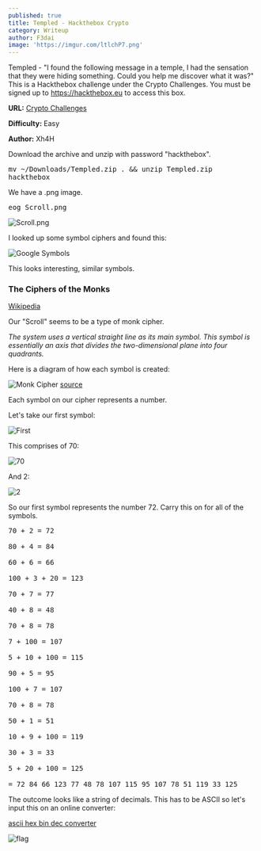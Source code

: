 ```yaml
---
published: true
title: Templed - Hackthebox Crypto
category: Writeup
author: F3dai
image: 'https://imgur.com/ltlchP7.png'
---
```

Templed - "I found the following message in a temple, I had the sensation that they were hiding something. Could you help me discover what it was?" This is a Hackthebox challenge under the Crypto Challenges. You must be signed up to https://hackthebox.eu to access this box.

**URL:** [Crypto Challenges](https://www.hackthebox.eu/home/challenges/Crypto)

**Difficulty:** Easy

**Author:** Xh4H

Download the archive and unzip with password "hackthebox".

<pre>mv ~/Downloads/Templed.zip . && unzip Templed.zip
hackthebox</pre>

We have a .png image.

<pre>eog Scroll.png</pre>

![Scroll.png](https://imgur.com/Y51Kves.png)

I looked up some symbol ciphers and found this:

![Google Symbols](https://imgur.com/28O279w.png)

This looks interesting, similar symbols.

### The Ciphers of the Monks

[Wikipedia](https://en.wikipedia.org/wiki/The_Ciphers_of_the_Monks)

Our "Scroll" seems to be a type of monk cipher.

*The system uses a vertical straight line as its main symbol. This symbol is essentially an axis that divides the two-dimensional plane into four quadrants.*

Here is a diagram of how each symbol is created:

![Monk Cipher](https://asecuritysite.com/public/Ciphers_clip_image002.jpg)
[source](https://asecuritysite.com/challenges/monk)

Each symbol on our cipher represents a number.

Let's take our first symbol:

![First](https://imgur.com/K0pXpgv.png)

This comprises of 70:

![70](https://imgur.com/StPxCm2.png)

And 2:

![2](https://imgur.com/B2Oqzyz.png)

So our first symbol represents the number 72. Carry this on for all of the symbols.

<pre>70 + 2 = 72

80 + 4 = 84

60 + 6 = 66

100 + 3 + 20 = 123

70 + 7 = 77

40 + 8 = 48

70 + 8 = 78

7 + 100 = 107

5 + 10 + 100 = 115

90 + 5 = 95

100 + 7 = 107

70 + 8 = 78

50 + 1 = 51

10 + 9 + 100 = 119

30 + 3 = 33

5 + 20 + 100 = 125

= 72 84 66 123 77 48 78 107 115 95 107 78 51 119 33 125</pre>

The outcome looks like a string of decimals. This has to be ASCII so let's input this on an online converter:

[ascii hex bin dec converter](https://www.rapidtables.com/convert/number/ascii-hex-bin-dec-converter.html)

![flag](https://imgur.com/pC8IsDY.png)




